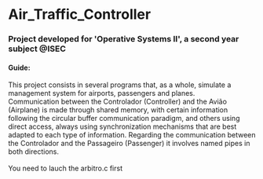 # Air_Traffic_Controller

### Project developed for 'Operative Systems II', a second year subject @ISEC

#### Guide:

This project consists in several programs that, as a whole, simulate a management system for airports, passengers and planes.<br/>
Communication between the Controlador (Controller) and the Avião (Airplane) is made through shared memory, with certain information following the circular buffer communication paradigm, and others using direct access, always using synchronization mechanisms that are best adapted to each type of information. Regarding the communication between the Controlador and the Passageiro (Passenger) it involves named pipes in both directions.<br/><br/>
You need to lauch the arbitro.c first
